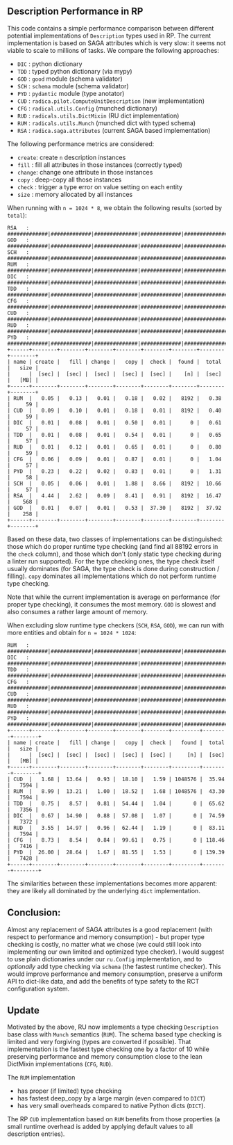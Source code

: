 
Description Performance in RP
-----------------------------

This code contains a simple performance comparison between different potential
implementations of `Description` types used in RP.  The current implementation
is based on SAGA attributes which is very slow: it seems not viable to scale to
millions of tasks.  We compare the following approaches:

  - `DIC`  : python dictionary
  - `TDD`  : typed python dictionary (via mypy)
  - `GOD`  : `good` module (schema validator)
  - `SCH`  : `schema` module (schema validator)
  - `PYD`  : `pydantic` module (type anotator)
  - `CUD`  : `radica.pilot.ComputeUnitDescription` (new implementation)
  - `CFG`  : `radical.utils.Config` (munched dictionary)
  - `RUD`  : `radicals.utils.DictMixin` (RU dict implementation)
  - `RUM`  : `radicals.utils.Munch` (munched dict with typed schema)
  - `RSA`  : `radica.saga.attributes` (current SAGA based implementation)

The following performance metrics are considered:

  - `create`: create `n` description instances
  - `fill`  : fill all attributes in those instances (correctly typed)
  - `change`: change one attribute in those instances
  - `copy`  : deep-copy all those instances
  - `check` : trigger a type error on value setting on each entity
  - `size`  : memory allocated by all instances

When running with `n = 1024 * 8`, we obtain the following results (sorted by
`total`):

```
RSA   : #############|#############|##############|#############|###############
GOD   : #############|#############|##############|#############|###############
SCH   : #############|#############|##############|#############|###############
RUM   : #############|#############|##############|#############|###############
DIC   : #############|#############|##############|#############|###############
TDD   : #############|#############|##############|#############|###############
CFG   : #############|#############|##############|#############|###############
CUD   : #############|#############|##############|#############|###############
RUD   : #############|#############|##############|#############|###############
PYD   : #############|#############|##############|#############|###############
+------+--------+--------+--------+--------+--------+--------+--------+--------+
| name | create |   fill | change |   copy |  check |  found |  total |   size |
|      |  [sec] |  [sec] |  [sec] |  [sec] |  [sec] |    [n] |  [sec] |   [MB] |
+------+--------+--------+--------+--------+--------+--------+--------+--------+
| RUM  |   0.05 |   0.13 |   0.01 |   0.18 |   0.02 |   8192 |   0.38 |     59 |
| CUD  |   0.09 |   0.10 |   0.01 |   0.18 |   0.01 |   8192 |   0.40 |     59 |
| DIC  |   0.01 |   0.08 |   0.01 |   0.50 |   0.01 |      0 |   0.61 |     57 |
| TDD  |   0.01 |   0.08 |   0.01 |   0.54 |   0.01 |      0 |   0.65 |     57 |
| RUD  |   0.01 |   0.12 |   0.01 |   0.65 |   0.01 |      0 |   0.80 |     59 |
| CFG  |   0.06 |   0.09 |   0.01 |   0.87 |   0.01 |      0 |   1.04 |     57 |
| PYD  |   0.23 |   0.22 |   0.02 |   0.83 |   0.01 |      0 |   1.31 |     58 |
| SCH  |   0.05 |   0.06 |   0.01 |   1.88 |   8.66 |   8192 |  10.66 |     57 |
| RSA  |   4.44 |   2.62 |   0.09 |   8.41 |   0.91 |   8192 |  16.47 |    568 |
| GOD  |   0.01 |   0.07 |   0.01 |   0.53 |  37.30 |   8192 |  37.92 |    258 |
+------+--------+--------+--------+--------+--------+--------+--------+--------+
```

Based on these data, two classes of implementations can be distinguished: those
which do proper runtime type checking (and find all 88192 errors in the `check`
column), and those which don't (only static type checking during a linter run
supported).  For the type checking ones, the type check itself usually dominates
(for SAGA, the type check is done during construction / filling).  `copy`
dominates all implementations which do not perform runtime type checking.

Note that while the current implementation is average on performance (for proper
type checking), it consumes the most memory.  `GOD` is slowest and also consumes
a rather large amount of memory.

When excluding slow runtime type checkers (`SCH`, `RSA`, `GOD`), we can run with
more entities and obtain for `n = 1024 * 1024`:

```
RUM   : #############|#############|##############|#############|###############
DIC   : #############|#############|##############|#############|###############
TDD   : #############|#############|##############|#############|###############
CFG   : #############|#############|##############|#############|###############
CUD   : #############|#############|##############|#############|###############
RUD   : #############|#############|##############|#############|###############
PYD   : #############|#############|##############|#############|###############
+------+--------+--------+--------+--------+--------+---------+--------+--------+
| name | create |   fill | change |   copy |  check |   found |  total |   size |
|      |  [sec] |  [sec] |  [sec] |  [sec] |  [sec] |     [n] |  [sec] |   [MB] |
+------+--------+--------+--------+--------+--------+---------+--------+--------+
| CUD  |   1.68 |  13.64 |   0.93 |  18.10 |   1.59 | 1048576 |  35.94 |   7594 |
| RUM  |   8.99 |  13.21 |   1.00 |  18.52 |   1.68 | 1048576 |  43.30 |   7594 |
| TDD  |   0.75 |   8.57 |   0.81 |  54.44 |   1.04 |       0 |  65.62 |   7356 |
| DIC  |   0.67 |  14.90 |   0.88 |  57.08 |   1.07 |       0 |  74.59 |   7372 |
| RUD  |   3.55 |  14.97 |   0.96 |  62.44 |   1.19 |       0 |  83.11 |   7594 |
| CFG  |   8.73 |   8.54 |   0.84 |  99.61 |   0.75 |       0 | 118.46 |   7416 |
| PYD  |  26.00 |  28.64 |   1.67 |  81.55 |   1.53 |       0 | 139.39 |   7428 |
+------+--------+--------+--------+--------+--------+---------+--------+--------+
```

The similarities between these implementations becomes more apparent: they
are likely all dominated by the underlying `dict` implementation.
      
      
Conclusion:
-----------

Almost any replacement of SAGA attributes is a good replacement (with respect to
performance and memory consumption) - but proper type checking is costly, no
matter what we chose (we could still look into implementing our own limited and
optimized type checker).  I would suggest to use plain dictionaries under our
`ru.Config` implementation, and to *optionally* add type checking via `schema`
(the fastest runtime checker).  This would improve performance and memory
consumption, preserve a uniform API to dict-like data, and add the benefits of
type safety to the RCT configuration system.


Update
------

Motivated by the above, RU now implements a type checking `Description` base
class with `Munch` semantics (`RUM`).  The schema based type checking is limited
and very forgiving (types are converted if possible).  That implementation is
the fastest type checking one by a factor of 10 while preserving performance and
memory consumption close to the lean DictMixin implementations (`CFG`, `RUD`).

The `RUM` implementation
  - has proper (if limited) type checking
  - has fastest deep_copy by a large margin (even compared to `DICT`)
  - has very small overheads compared to native Python dicts (`DICT`).

The RP `CUD` implementation based on `RUM` benefits from those properties (a
small runtime overhead is added by applying default values to all description
entries).


